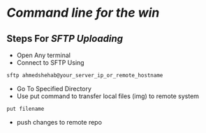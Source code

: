 # ***Command line for the win***

## Steps For ***SFTP Uploading***
- Open Any terminal
- Connect to SFTP Using
```bash
sftp ahmedshehab@your_server_ip_or_remote_hostname
```
- Go To Specified Directory
- Use put command to transfer local files (img) to remote system
```bash
put filename
```
- push changes to remote repo
